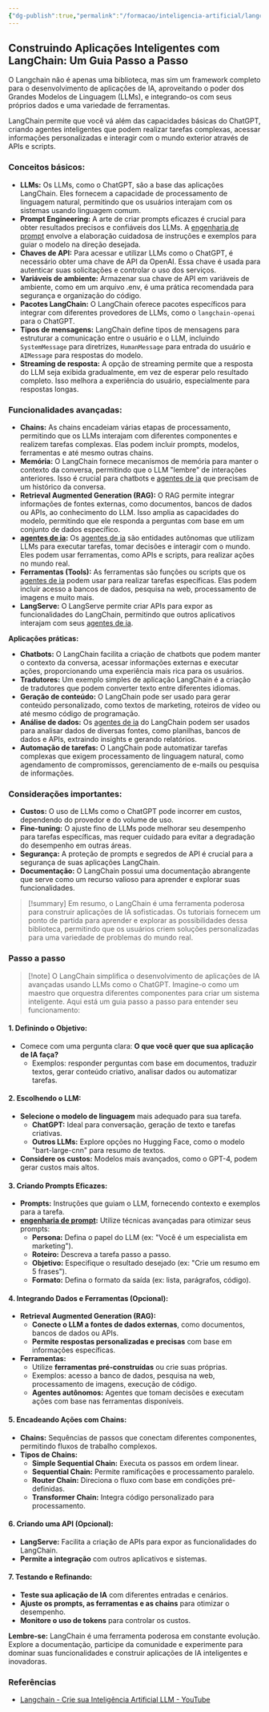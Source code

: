 ```yaml
---
{"dg-publish":true,"permalink":"/formacao/inteligencia-artificial/langchain/","title":"Langchain","metatags":{"description":"é um framework completo para o desenvolvimento de aplicações de IA, aproveitando o poder dos Grandes Modelos de Linguagem"},"tags":["Inteligencia-artificial","Langchain","LLM"],"noteIcon":"1","updated":"2025-01-20T20:39:12.930-03:00"}
---
```


## Construindo Aplicações Inteligentes com LangChain: Um Guia Passo a Passo

O Langchain não é apenas uma biblioteca, mas sim um framework completo para o desenvolvimento de aplicações de IA, aproveitando o poder dos Grandes Modelos de Linguagem (LLMs), e integrando-os com seus próprios dados e uma variedade de ferramentas.

LangChain permite que você vá além das capacidades básicas do ChatGPT, criando agentes inteligentes que podem realizar tarefas complexas, acessar informações personalizadas e interagir com o mundo exterior através de APIs e scripts.

### **Conceitos básicos:**

- **LLMs:** Os LLMs, como o ChatGPT, são a base das aplicações LangChain. Eles fornecem a capacidade de processamento de linguagem natural, permitindo que os usuários interajam com os sistemas usando linguagem comum.
- **Prompt Engineering:** A arte de criar prompts eficazes é crucial para obter resultados precisos e confiáveis dos LLMs. A [engenharia de prompt](engenharia%20de%20prompt.md) envolve a elaboração cuidadosa de instruções e exemplos para guiar o modelo na direção desejada.
- **Chaves de API:** Para acessar e utilizar LLMs como o ChatGPT, é necessário obter uma chave de API da OpenAI. Essa chave é usada para autenticar suas solicitações e controlar o uso dos serviços.
- **Variáveis de ambiente:** Armazenar sua chave de API em variáveis de ambiente, como em um arquivo .env, é uma prática recomendada para segurança e organização do código.
- **Pacotes LangChain:** O LangChain oferece pacotes específicos para integrar com diferentes provedores de LLMs, como o `langchain-openai` para o ChatGPT.
- **Tipos de mensagens:** LangChain define tipos de mensagens para estruturar a comunicação entre o usuário e o LLM, incluindo `SystemMessage` para diretrizes, `HumanMessage` para entrada do usuário e `AIMessage` para respostas do modelo.
- **Streaming de resposta:** A opção de streaming permite que a resposta do LLM seja exibida gradualmente, em vez de esperar pelo resultado completo. Isso melhora a experiência do usuário, especialmente para respostas longas.

### **Funcionalidades avançadas:**

- **Chains:** As chains encadeiam várias etapas de processamento, permitindo que os LLMs interajam com diferentes componentes e realizem tarefas complexas. Elas podem incluir prompts, modelos, ferramentas e até mesmo outras chains.
- **Memória:** O LangChain fornece mecanismos de memória para manter o contexto da conversa, permitindo que o LLM "lembre" de interações anteriores. Isso é crucial para chatbots e [agentes de ia](agentes%20de%20ia.md) que precisam de um histórico da conversa.
- **Retrieval Augmented Generation (RAG):** O RAG permite integrar informações de fontes externas, como documentos, bancos de dados ou APIs, ao conhecimento do LLM. Isso amplia as capacidades do modelo, permitindo que ele responda a perguntas com base em um conjunto de dados específico.
- **[agentes de ia](agentes%20de%20ia.md):** Os [agentes de ia](agentes%20de%20ia.md) são entidades autônomas que utilizam LLMs para executar tarefas, tomar decisões e interagir com o mundo. Eles podem usar ferramentas, como APIs e scripts, para realizar ações no mundo real.
- **Ferramentas (Tools):** As ferramentas são funções ou scripts que os [agentes de ia](agentes%20de%20ia.md) podem usar para realizar tarefas específicas. Elas podem incluir acesso a bancos de dados, pesquisa na web, processamento de imagens e muito mais.
- **LangServe:** O LangServe permite criar APIs para expor as funcionalidades do LangChain, permitindo que outros aplicativos interajam com seus [agentes de ia](agentes%20de%20ia.md).

**Aplicações práticas:**

- **Chatbots:** O LangChain facilita a criação de chatbots que podem manter o contexto da conversa, acessar informações externas e executar ações, proporcionando uma experiência mais rica para os usuários.
- **Tradutores:** Um exemplo simples de aplicação LangChain é a criação de tradutores que podem converter texto entre diferentes idiomas.
- **Geração de conteúdo:** O LangChain pode ser usado para gerar conteúdo personalizado, como textos de marketing, roteiros de vídeo ou até mesmo código de programação.
- **Análise de dados:** Os [agentes de ia](agentes%20de%20ia.md) do LangChain podem ser usados para analisar dados de diversas fontes, como planilhas, bancos de dados e APIs, extraindo insights e gerando relatórios.
- **Automação de tarefas:** O LangChain pode automatizar tarefas complexas que exigem processamento de linguagem natural, como agendamento de compromissos, gerenciamento de e-mails ou pesquisa de informações.

### **Considerações importantes:**

- **Custos:** O uso de LLMs como o ChatGPT pode incorrer em custos, dependendo do provedor e do volume de uso.
- **Fine-tuning:** O ajuste fino de LLMs pode melhorar seu desempenho para tarefas específicas, mas requer cuidado para evitar a degradação do desempenho em outras áreas.
- **Segurança:** A proteção de prompts e segredos de API é crucial para a segurança de suas aplicações LangChain.
- **Documentação:** O LangChain possui uma documentação abrangente que serve como um recurso valioso para aprender e explorar suas funcionalidades.

>[!summary] Em resumo, o LangChain é uma ferramenta poderosa para construir aplicações de IA sofisticadas. Os tutoriais fornecem um ponto de partida para aprender e explorar as possibilidades dessa biblioteca, permitindo que os usuários criem soluções personalizadas para uma variedade de problemas do mundo real.

### Passo a passo

>[!note] O LangChain simplifica o desenvolvimento de aplicações de IA avançadas usando LLMs como o ChatGPT. Imagine-o como um maestro que orquestra diferentes componentes para criar um sistema inteligente. Aqui está um guia passo a passo para entender seu funcionamento:

#### **1. Definindo o Objetivo:**

- Comece com uma pergunta clara: **O que você quer que sua aplicação de IA faça?**
    - Exemplos: responder perguntas com base em documentos, traduzir textos, gerar conteúdo criativo, analisar dados ou automatizar tarefas.

#### **2. Escolhendo o LLM:**

- **Selecione o modelo de linguagem** mais adequado para sua tarefa.
    - **ChatGPT:** Ideal para conversação, geração de texto e tarefas criativas.
    - **Outros LLMs:** Explore opções no Hugging Face, como o modelo "bart-large-cnn" para resumo de textos.
- **Considere os custos:** Modelos mais avançados, como o GPT-4, podem gerar custos mais altos.

#### **3. Criando Prompts Eficazes:**

- **Prompts:** Instruções que guiam o LLM, fornecendo contexto e exemplos para a tarefa.
- **[engenharia de prompt](engenharia%20de%20prompt.md):** Utilize técnicas avançadas para otimizar seus prompts:
    - **Persona:** Defina o papel do LLM (ex: "Você é um especialista em marketing").
    - **Roteiro:** Descreva a tarefa passo a passo.
    - **Objetivo:** Especifique o resultado desejado (ex: "Crie um resumo em 5 frases").
    - **Formato:** Defina o formato da saída (ex: lista, parágrafos, código).

#### **4. Integrando Dados e Ferramentas (Opcional):**

- **Retrieval Augmented Generation (RAG):**
    - **Conecte o LLM a fontes de dados externas**, como documentos, bancos de dados ou APIs.
    - **Permite respostas personalizadas e precisas** com base em informações específicas.
- **Ferramentas:**
    - Utilize **ferramentas pré-construídas** ou crie suas próprias.
    - Exemplos: acesso a banco de dados, pesquisa na web, processamento de imagens, execução de código.
    - **Agentes autônomos:** Agentes que tomam decisões e executam ações com base nas ferramentas disponíveis.

#### **5. Encadeando Ações com Chains:**

- **Chains:** Sequências de passos que conectam diferentes componentes, permitindo fluxos de trabalho complexos.
- **Tipos de Chains:**
    - **Simple Sequential Chain:** Executa os passos em ordem linear.
    - **Sequential Chain:** Permite ramificações e processamento paralelo.
    - **Router Chain:** Direciona o fluxo com base em condições pré-definidas.
    - **Transformer Chain:** Integra código personalizado para processamento.

#### **6. Criando uma API (Opcional):**

- **LangServe:** Facilita a criação de APIs para expor as funcionalidades do LangChain.
- **Permite a integração** com outros aplicativos e sistemas.

#### **7. Testando e Refinando:**

- **Teste sua aplicação de IA** com diferentes entradas e cenários.
- **Ajuste os prompts, as ferramentas e as chains** para otimizar o desempenho.
- **Monitore o uso de tokens** para controlar os custos.

**Lembre-se:** LangChain é uma ferramenta poderosa em constante evolução. Explore a documentação, participe da comunidade e experimente para dominar suas funcionalidades e construir aplicações de IA inteligentes e inovadoras.

### Referências

- [Langchain - Crie sua Inteligência Artificial LLM - YouTube](https://www.youtube.com/watch?v=7L0MnVu1KEo)
